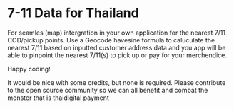 # 7-11 Data for Thailand

For seamles (map) intergration in your own application for the nearest 7/11 COD/pickup points.
Use a Geocode havesine formula to caluculate the nearest 7/11 based on inputted customer address data 
and you app will be able to pinpoint the nearest 7/11(s) to pick up or pay for your merchendice.

Happy coding!

It would be nice with some credits, but none is required.
Please contribute to the open source community so we can all benefit and combat the monster that is thaidigital payment
